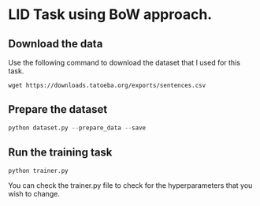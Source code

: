 # LID Task using BoW approach.

## Download the data

Use the following command to download the dataset that I used for this task.

```
wget https://downloads.tatoeba.org/exports/sentences.csv
```

## Prepare the dataset

```python
python dataset.py --prepare_data --save
```

## Run the training task

```python
python trainer.py
```

You can check the trainer.py file to check for the hyperparameters that you wish to change.
